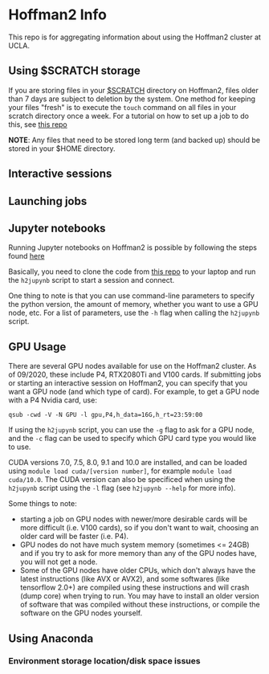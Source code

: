 # Hoffman2 Info
This repo is for aggregating information about using the Hoffman2 cluster at UCLA.

## Using $SCRATCH storage
If you are storing files in your [$SCRATCH](https://www.hoffman2.idre.ucla.edu/data-storage/#SCRATCH) directory on Hoffman2, files older than 7 days are subject to deletion by the system. One method for keeping your files "fresh" is to execute the `touch` command on all files in your scratch directory once a week. For a tutorial on how to set up a job to do this, see [this repo](https://github.com/brianhill11/touch) 

**NOTE**: Any files that need to be stored long term (and backed up) should be stored in your $HOME directory.  

## Interactive sessions

## Launching jobs

## Jupyter notebooks

Running Jupyter notebooks on Hoffman2 is possible by following the steps found [here](https://www.hoffman2.idre.ucla.edu/access/jupyter-notebook/#Starting_a_Jupyter_Notebook_on_the_Hoffman2_cluster_displaying_it_on_your_local_web-browser)

Basically, you need to clone the code from [this repo](https://gitlab.idre.ucla.edu/dauria/jupyter-notebook.git) to your laptop and run the `h2jupynb` script to start a session and connect. 

One thing to note is that you can use command-line parameters to specify the python version, the amount of memory, whether you want to use a GPU node, etc. For a list of parameters, use the `-h` flag when calling the `h2jupynb` script.

## GPU Usage

There are several GPU nodes available for use on the Hoffman2 cluster. As of 09/2020, these include P4, RTX2080Ti and V100 cards. If submitting jobs or starting an interactive session on Hoffman2, you can specify that you want a GPU node (and which type of card). For example, to get a GPU node with a P4 Nvidia card, use:

```
qsub -cwd -V -N GPU -l gpu,P4,h_data=16G,h_rt=23:59:00
```

If using the `h2jupynb` script, you can use the `-g` flag to ask for a GPU node, and the `-c` flag can be used to specify which GPU card type you would like to use. 

CUDA versions 7.0, 7.5, 8.0, 9.1 and 10.0 are installed, and can be loaded using `module load cuda/[version number]`, for example `module load cuda/10.0`. The CUDA version can also be specificed when using the `h2jupynb` script using the `-l` flag (see `h2jupynb --help` for more info).

Some things to note: 
- starting a job on GPU nodes with newer/more desirable cards will be more difficult (i.e. V100 cards), so if you don't want to wait, choosing an older card will be faster (i.e. P4). 
- GPU nodes do not have much system memory (sometimes <= 24GB) and if you try to ask for more memory than any of the GPU nodes have, you will not get a node. 
- Some of the GPU nodes have older CPUs, which don't always have the latest instructions (like AVX or AVX2), and some softwares (like tensorflow 2.0+) are compiled using these instructions and will crash (dump core) when trying to run. You may have to install an older version of software that was compiled without these instructions, or compile the software on the GPU nodes yourself. 

## Using Anaconda 

### Environment storage location/disk space issues
